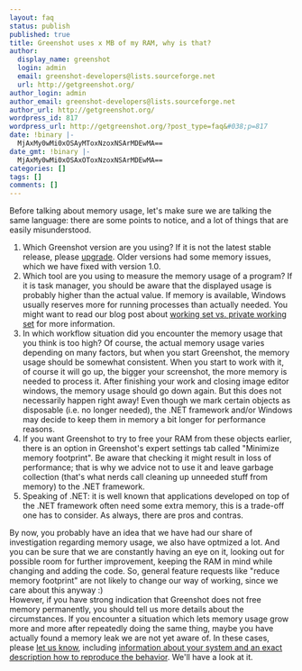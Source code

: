 ```yaml
---
layout: faq
status: publish
published: true
title: Greenshot uses x MB of my RAM, why is that?
author:
  display_name: greenshot
  login: admin
  email: greenshot-developers@lists.sourceforge.net
  url: http://getgreenshot.org/
author_login: admin
author_email: greenshot-developers@lists.sourceforge.net
author_url: http://getgreenshot.org/
wordpress_id: 817
wordpress_url: http://getgreenshot.org/?post_type=faq&#038;p=817
date: !binary |-
  MjAxMy0wMi0xOSAyMToxNzoxNSArMDEwMA==
date_gmt: !binary |-
  MjAxMy0wMi0xOSAxOToxNzoxNSArMDEwMA==
categories: []
tags: []
comments: []
---
```

<p>Before talking about memory usage, let's make sure we are talking the same language: there are some points to notice, and a lot of things that are easily misunderstood.</p>
<ol>
<li>Which Greenshot version are you using? If it is not the latest stable release, please <a href="http://getgreenshot.org/downloads/" title="Downloads">upgrade</a>. Older versions had some memory issues, which we have fixed with version 1.0.</li>
<li>Which tool are you using to measure the memory usage of a program? If it is task manager, you should be aware that the displayed usage is probably higher than the actual value. If memory is available, Windows usually reserves more for running processes than actually needed. You might want to read our blog post about <a href="http://getgreenshot.org/2010/07/24/a-few-words-on-memory-usage-or-working-set-vs-private-working-set/">working set vs. private working set</a> for more information.</li>
<li>In which workflow situation did you encounter the memory usage that you think is too high? Of course, the actual memory usage varies depending on many factors, but when you start Greenshot, the memory usage should be somewhat consistent. When you start to work with it, of course it will go up, the bigger your screenshot, the more memory is needed to process it. After finishing your work and closing image editor windows, the memory usage should go down again. But this does not necessarily happen right away! Even though we mark certain objects as disposable (i.e. no longer needed), the .NET framework and/or Windows may decide to keep them in memory a bit longer for performance reasons.</li>
<li>If you want Greenshot to try to free your RAM from these objects earlier, there is an option in Greenshot's expert settings tab called "Minimize memory footprint". Be aware that checking it might result in loss of performance; that is why we advice not to use it and leave garbage collection (that's what nerds call cleaning up unneeded stuff from memory) to the .NET framework.</li>
<li>Speaking of .NET: it is well known that applications developed on top of the .NET framework often need some extra memory, this is a trade-off one has to consider. As always, there are pros and contras.</li>
</ol>
<p>By now, you probably have an idea that we have had our share of investigation regarding memory usage, we also have optmized a lot. And you can be sure that we are constantly having an eye on it, looking out for possible room for further improvement, keeping the RAM in mind while changing and adding the code. So, general feature requests like "reduce memory footprint" are not likely to change our way of working, since we care about this anyway :)<br />
However, if you have strong indication that Greenshot does not free memory permanently, you should tell us more details about the circumstances. If you encounter a situation which lets memory usage grow more and more after repeatedly doing the same thing, maybe you have actually found a memory leak we are not yet aware of. In these cases, please <a href="getgreenshot.org/tickets/">let us know</a>, including <a href="http://getgreenshot.org/2013/02/07/constructive-feedback-is-always-welcome/">information about your system and an exact description how to reproduce the behavior</a>. We'll have a look at it.</li>
</ol>
